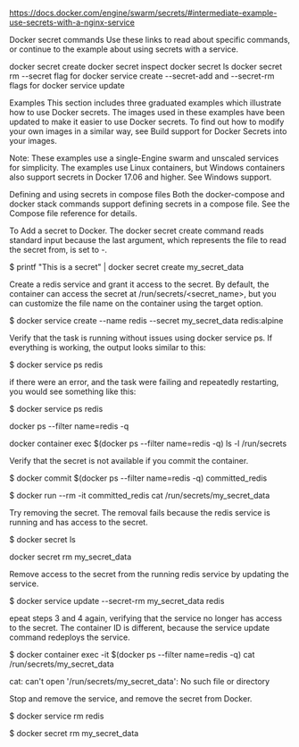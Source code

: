 https://docs.docker.com/engine/swarm/secrets/#intermediate-example-use-secrets-with-a-nginx-service

Docker secret commands
Use these links to read about specific commands, or continue to the example about using secrets with a service.

docker secret create
docker secret inspect
docker secret ls
docker secret rm
--secret flag for docker service create
--secret-add and --secret-rm flags for docker service update



Examples
This section includes three graduated examples which illustrate how to use Docker secrets. The images used in these examples have been updated to make it easier to use Docker secrets. To find out how to modify your own images in a similar way, see Build support for Docker Secrets into your images.

Note: These examples use a single-Engine swarm and unscaled services for simplicity. The examples use Linux containers, but Windows containers also support secrets in Docker 17.06 and higher. See Windows support.

Defining and using secrets in compose files
Both the docker-compose and docker stack commands support defining secrets in a compose file. See the Compose file reference for details.

To Add a secret to Docker. The docker secret create command reads standard input because the last argument, which represents the file to read the secret from, is set to -.

$ printf "This is a secret" | docker secret create my_secret_data 

Create a redis service and grant it access to the secret. By default, the container can access the secret at /run/secrets/<secret_name>, but you can customize the file name on the container using the target option.

$ docker service  create --name redis --secret my_secret_data redis:alpine

Verify that the task is running without issues using docker service ps. If everything is working, the output looks similar to this:

$ docker service ps redis

if there were an error, and the task were failing and repeatedly restarting, you would see something like this:

$ docker service ps redis


docker ps --filter name=redis -q

docker container exec $(docker ps --filter name=redis -q) ls -l /run/secrets

Verify that the secret is not available if you commit the container.

$ docker commit $(docker ps --filter name=redis -q) committed_redis

$ docker run --rm -it committed_redis cat /run/secrets/my_secret_data

Try removing the secret. The removal fails because the redis service is running and has access to the secret.


$ docker secret ls

docker secret rm my_secret_data

Remove access to the secret from the running redis service by updating the service.

$ docker service update --secret-rm my_secret_data redis

epeat steps 3 and 4 again, verifying that the service no longer has access to the secret. The container ID is different, because the service update command redeploys the service.

$ docker container exec -it $(docker ps --filter name=redis -q) cat /run/secrets/my_secret_data

cat: can't open '/run/secrets/my_secret_data': No such file or directory

Stop and remove the service, and remove the secret from Docker.

$ docker service rm redis

$ docker secret rm my_secret_data